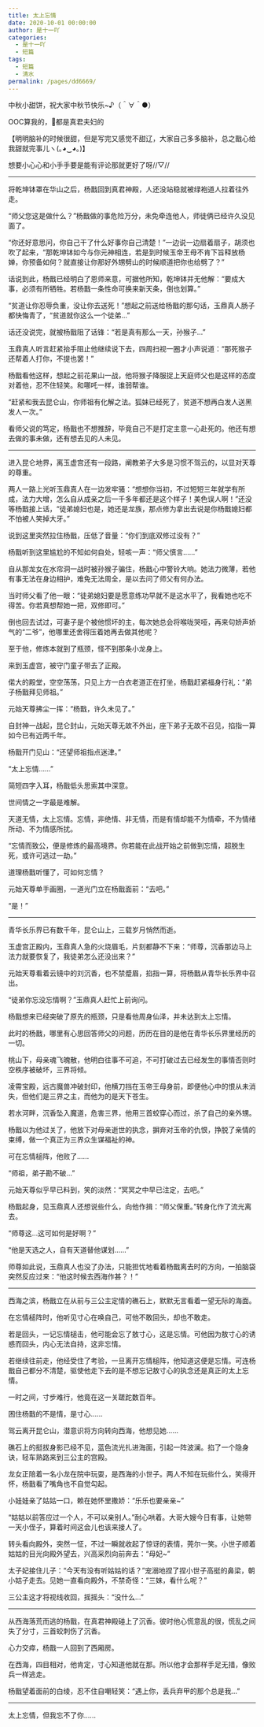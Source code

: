 ```yaml
---
title: 太上忘情
date: 2020-10-01 00:00:00
author: 是十一吖
categories: 
  - 是十一吖
  - 短篇
tags: 
  - 短篇
  - 清水
permalink: /pages/dd6669/
---
```


中秋小甜饼，祝大家中秋节快乐~♪（＾∀＾●）

OOC算我的，🍬都是真君夫妇的

【明明脑补的时候很甜，但是写完又感觉不甜辽，大家自己多多脑补，总之戬心给我甜就完事儿ヽ(｡◕‿◕｡)】

想要小心心和小手手要是能有评论那就更好了呀//▽//

<!-- more -->

------------------------------------

将乾坤钵罩在华山之后，杨戬回到真君神殿，人还没站稳就被绿袍道人拉着往外走。

“师父您这是做什么？”杨戬做的事危险万分，未免牵连他人，师徒俩已经许久没见面了。

“你还好意思问，你自己干了什么好事你自己清楚！”一边说一边扇着扇子，胡须也吹了起来，“那乾坤钵如今与你元神相连，若是到时候玉帝王母不肯下旨释放杨婵，你预备如何？就直接让你那好外甥劈山的时候顺道把你也给劈了？”

话说到此，杨戬已经明白了恩师来意，可据他所知，乾坤钵并无他解：“要成大事，必须有所牺牲。若杨戬一条性命可换来新天条，倒也划算。”

“贫道让你忍辱负重，没让你去送死！”想起之前送给杨戬的那句话，玉鼎真人肠子都快悔青了，“贫道就你这么一个徒弟...”

话还没说完，就被杨戬阻了话锋：“若是真有那么一天，孙猴子...”

玉鼎真人听言赶紧抬手阻止他继续说下去，四周扫视一圈才小声说道：“那死猴子还帮着人打你，不提也罢！”

杨戬看他这样，想起之前花果山一战，他将猴子降服捉上天庭师父也是这样的态度对着他，忍不住轻笑。和哪吒一样，谁弱帮谁。

“赶紧和我去昆仑山，你师祖有化解之法。狐妹已经死了，贫道不想再白发人送黑发人一次。”

看师父说的笃定，杨戬也不想推辞，毕竟自己不是打定主意一心赴死的。他还有想去做的事未做，还有想去见的人未见。

------------------------------------

进入昆仑地界，离玉虚宫还有一段路，阐教弟子大多是习惯不驾云的，以显对天尊的尊重。

两人一路上光听玉鼎真人在一边发牢骚：“想想你当初，不过短短三年就学有所成，法力大增，怎么自从成亲之后一千多年都还是这个样子！美色误人啊！”还没等杨戬接上话，“徒弟媳妇也是，她还是龙族，那点修为拿出去说是你杨戬媳妇都不怕被人笑掉大牙。”

说到这里突然拉住杨戬，压低了音量：“你们到底双修过没有？”

杨戬听到这里尴尬的不知如何自处，轻咳一声：“师父慎言......”

自从那龙女在水帘洞一战时被孙猴子骗住，杨戬心中警铃大响。她法力微薄，若他有事无法在身边相护，难免无法周全，是以去问了师父有何办法。

当时师父看了他一眼：“徒弟媳妇要是愿意练功早就不是这水平了，我看她也吃不得苦。你若真想帮她一把，双修即可。”

倒也回去试过，可妻子是个被他惯坏的主，每次她总会将喉咙哭哑，再来句娇声娇气的“二爷”，他哪里还舍得压着她再去做其他呢？

至于他，修炼本就到了瓶颈，怪不到那条小龙身上。

来到玉虚宫，被守门童子带去了正殿。

偌大的殿堂，空空荡荡，只见上方一白衣老道正在打坐，杨戬赶紧福身行礼：“弟子杨戬拜见师祖。”

元始天尊拂尘一挥：“杨戬，许久未见了。”

自封神一战起，昆仑封山，元始天尊无故不外出，座下弟子无故不召见，掐指一算如今已有近两千年。

杨戬开门见山：“还望师祖指点迷津。”

“太上忘情……”

简短四字入耳，杨戬低头思索其中深意。

世间情之一字最是难解。

天道无情，太上忘情。忘情，非绝情、非无情，而是有情却能不为情牵，不为情绪所动、不为情感所扰。

“忘情而致公，便是修炼的最高境界。你若能在此战开始之前做到忘情，超脱生死，或许可逃过一劫。”

道理杨戬听懂了，可如何忘情？

元始天尊单手画圈，一道光门立在杨戬面前：“去吧。”

“是！”

------------------------------------

青华长乐界已有数千年，昆仑山上，三载岁月悄然而逝。

玉虚宫正殿内，玉鼎真人急的火烧眉毛，片刻都静不下来：“师尊，沉香那边马上法力就要恢复了，我徒弟怎么还没出来？”

元始天尊看着云镜中的刘沉香，也不禁蹙眉，掐指一算，将杨戬从青华长乐界中召出。

“徒弟你忘没忘情啊？”玉鼎真人赶忙上前询问。

杨戬想来已经突破了原先的瓶颈，只是看他周身仙泽，并未达到太上忘情。

此时的杨戬，哪里有心思回答师父的问题，历历在目的是他在青华长乐界里经历的一切。

桃山下，母亲魂飞魄散，他明白往事不可追，不可打破过去已经发生的事情否则时空秩序被破坏，三界将倾。

凌霄宝殿，远古魔兽冲破封印，他横刀挡在玉帝王母身前，即便他心中的恨从未消失，但他们是三界之主，而他为的是天下苍生。

若水河畔，沉香坠入魔道，危害三界，他用三首蛟穿心而过，杀了自己的亲外甥。

杨戬以为他过关了，他放下对母亲逝世的执念，摒弃对玉帝的仇恨，挣脱了亲情的束缚，做一个真正为三界众生谋福祉的神。

可在忘情槌阵，他败了......

“师祖，弟子勘不破...”

元始天尊似乎早已料到，笑的淡然：“冥冥之中早已注定，去吧。”

杨戬起身，见玉鼎真人还想说些什么，向他作揖：“师父保重。”转身化作了流光离去。

“师尊这...这可如何是好啊？”

“他是天选之人，自有天道替他谋划......”

师尊如此说，玉鼎真人也没了办法，只能担忧地看着杨戬离去时的方向，一拍脑袋突然反应过来：“他这时候去西海作甚？！”

------------------------------------

西海之滨，杨戬立在从前与三公主定情的礁石上，默默无言看着一望无际的海面。

在忘情槌阵时，他听见寸心在唤自己，可他不敢回头，却也不敢走。

若是回头，一记忘情槌击，他可能会忘了敖寸心，这是忘情。可他因为敖寸心的诱惑而回头，内心无法自持，这非忘情。

若继续往前走，他经受住了考验，一旦离开忘情槌阵，他知道这便是忘情。可连杨戬自己都分不清楚，驱使他走下去的是不想忘记敖寸心的执念还是真正的太上忘情。

一时之间，寸步难行，他竟在这一关蹉跎数百年。

困住杨戬的不是情，是寸心......

驾云离开昆仑山，潜意识将方向转向西海，他想见她......

礁石上的挺拔身影已经不见，蓝色流光扎进海面，引起一阵波澜。掐了一个隐身诀，轻车熟路来到三公主的宫殿。

龙女正陪着一名小龙在院中玩耍，是西海的小世子。两人不知在玩些什么，笑得开怀，杨戬看了嘴角也不自觉勾起。

小娃娃亲了姑姑一口，赖在她怀里撒娇：“乐乐也要亲亲~”

“姑姑以前答应过一个人，不可以亲别人。”耐心哄着。大哥大嫂今日有事，让她带一天小侄子，算着时间这会儿也该来接人了。

转头看向殿外，突然一怔，不过一瞬就收起了惊讶的表情，莞尔一笑。小世子顺着姑姑的目光向殿外望去，兴高采烈向前奔去：“母妃~”

太子妃接住儿子：“今天有没有听姑姑的话？”宠溺地捏了捏小世子高挺的鼻梁，朝小姑子走去。见她一直看向殿外，不禁奇怪：“三妹，看什么呢？”

三公主这才将视线收回，摇摇头：“没什么...”

------------------------------------

从西海落荒而逃的杨戬，在真君神殿碰上了沉香。彼时他心慌意乱的很，慌乱之间失了分寸，三首蛟刺伤了沉香。

心力交瘁，杨戬一人回到了西厢房。

在西海，四目相对，他肯定，寸心知道他就在那。所以他才会那样手足无措，像败兵一样逃走。

杨戬望着面前的白绫，忍不住自嘲轻笑：“遇上你，丢兵弃甲的那个总是我...”

------------------------------------

太上忘情，但我忘不了你......
